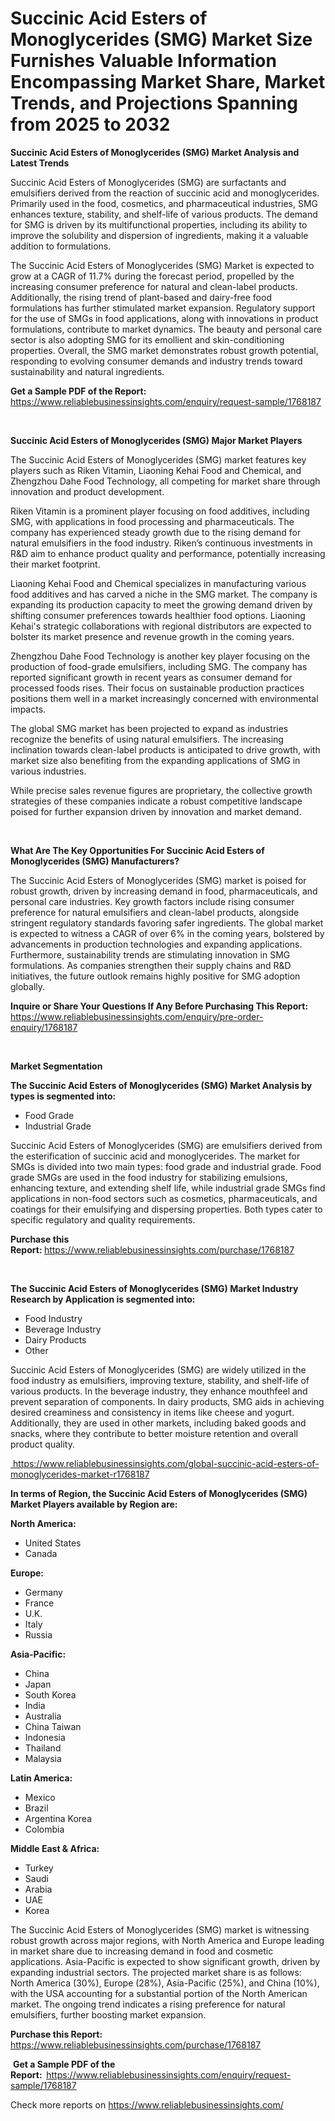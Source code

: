 <p><h1>Succinic Acid Esters of Monoglycerides (SMG) Market Size Furnishes Valuable Information Encompassing Market Share, Market Trends, and Projections Spanning from 2025 to 2032</h1></p><p><strong>Succinic Acid Esters of Monoglycerides (SMG) Market Analysis and Latest Trends</strong></p>
<p><p>Succinic Acid Esters of Monoglycerides (SMG) are surfactants and emulsifiers derived from the reaction of succinic acid and monoglycerides. Primarily used in the food, cosmetics, and pharmaceutical industries, SMG enhances texture, stability, and shelf-life of various products. The demand for SMG is driven by its multifunctional properties, including its ability to improve the solubility and dispersion of ingredients, making it a valuable addition to formulations.</p><p>The Succinic Acid Esters of Monoglycerides (SMG) Market is expected to grow at a CAGR of 11.7% during the forecast period, propelled by the increasing consumer preference for natural and clean-label products. Additionally, the rising trend of plant-based and dairy-free food formulations has further stimulated market expansion. Regulatory support for the use of SMGs in food applications, along with innovations in product formulations, contribute to market dynamics. The beauty and personal care sector is also adopting SMG for its emollient and skin-conditioning properties. Overall, the SMG market demonstrates robust growth potential, responding to evolving consumer demands and industry trends toward sustainability and natural ingredients.</p></p>
<p><strong>Get a Sample PDF of the Report:&nbsp;</strong> <a href="https://www.reliablebusinessinsights.com/enquiry/request-sample/1768187?utm_campaign=3568&utm_medium=2&utm_source=Github&utm_content=ia&utm_term=25032025&utm_id=succinic-acid-esters-of-monoglycerides-smg">https://www.reliablebusinessinsights.com/enquiry/request-sample/1768187</a></p>
<p>&nbsp;</p>
<p><strong>Succinic Acid Esters of Monoglycerides (SMG) Major Market Players</strong></p>
<p><p>The Succinic Acid Esters of Monoglycerides (SMG) market features key players such as Riken Vitamin, Liaoning Kehai Food and Chemical, and Zhengzhou Dahe Food Technology, all competing for market share through innovation and product development.</p><p>Riken Vitamin is a prominent player focusing on food additives, including SMG, with applications in food processing and pharmaceuticals. The company has experienced steady growth due to the rising demand for natural emulsifiers in the food industry. Riken’s continuous investments in R&D aim to enhance product quality and performance, potentially increasing their market footprint.</p><p>Liaoning Kehai Food and Chemical specializes in manufacturing various food additives and has carved a niche in the SMG market. The company is expanding its production capacity to meet the growing demand driven by shifting consumer preferences towards healthier food options. Liaoning Kehai's strategic collaborations with regional distributors are expected to bolster its market presence and revenue growth in the coming years.</p><p>Zhengzhou Dahe Food Technology is another key player focusing on the production of food-grade emulsifiers, including SMG. The company has reported significant growth in recent years as consumer demand for processed foods rises. Their focus on sustainable production practices positions them well in a market increasingly concerned with environmental impacts.  </p><p>The global SMG market has been projected to expand as industries recognize the benefits of using natural emulsifiers. The increasing inclination towards clean-label products is anticipated to drive growth, with market size also benefiting from the expanding applications of SMG in various industries.</p><p>While precise sales revenue figures are proprietary, the collective growth strategies of these companies indicate a robust competitive landscape poised for further expansion driven by innovation and market demand.</p></p>
<p>&nbsp;</p>
<p><strong>What Are The Key Opportunities For Succinic Acid Esters of Monoglycerides (SMG) Manufacturers?</strong></p>
<p><p>The Succinic Acid Esters of Monoglycerides (SMG) market is poised for robust growth, driven by increasing demand in food, pharmaceuticals, and personal care industries. Key growth factors include rising consumer preference for natural emulsifiers and clean-label products, alongside stringent regulatory standards favoring safer ingredients. The global market is expected to witness a CAGR of over 6% in the coming years, bolstered by advancements in production technologies and expanding applications. Furthermore, sustainability trends are stimulating innovation in SMG formulations. As companies strengthen their supply chains and R&D initiatives, the future outlook remains highly positive for SMG adoption globally.</p></p>
<p><strong>Inquire or Share Your Questions If Any Before Purchasing This Report:</strong> <a href="https://www.reliablebusinessinsights.com/enquiry/pre-order-enquiry/1768187?utm_campaign=3568&utm_medium=2&utm_source=Github&utm_content=ia&utm_term=25032025&utm_id=succinic-acid-esters-of-monoglycerides-smg">https://www.reliablebusinessinsights.com/enquiry/pre-order-enquiry/1768187</a></p>
<p>&nbsp;</p>
<p><strong>Market Segmentation</strong></p>
<p><strong>The Succinic Acid Esters of Monoglycerides (SMG) Market Analysis by types is segmented into:</strong></p>
<p><ul><li>Food Grade</li><li>Industrial Grade</li></ul></p>
<p><p>Succinic Acid Esters of Monoglycerides (SMG) are emulsifiers derived from the esterification of succinic acid and monoglycerides. The market for SMGs is divided into two main types: food grade and industrial grade. Food grade SMGs are used in the food industry for stabilizing emulsions, enhancing texture, and extending shelf life, while industrial grade SMGs find applications in non-food sectors such as cosmetics, pharmaceuticals, and coatings for their emulsifying and dispersing properties. Both types cater to specific regulatory and quality requirements.</p></p>
<p><strong>Purchase this Report:&nbsp;</strong><a href="https://www.reliablebusinessinsights.com/purchase/1768187?utm_campaign=3568&utm_medium=2&utm_source=Github&utm_content=ia&utm_term=25032025&utm_id=succinic-acid-esters-of-monoglycerides-smg">https://www.reliablebusinessinsights.com/purchase/1768187</a></p>
<p>&nbsp;</p>
<p><strong>The Succinic Acid Esters of Monoglycerides (SMG) Market Industry Research by Application is segmented into:</strong></p>
<p><ul><li>Food Industry</li><li>Beverage Industry</li><li>Dairy Products</li><li>Other</li></ul></p>
<p><p>Succinic Acid Esters of Monoglycerides (SMG) are widely utilized in the food industry as emulsifiers, improving texture, stability, and shelf-life of various products. In the beverage industry, they enhance mouthfeel and prevent separation of components. In dairy products, SMG aids in achieving desired creaminess and consistency in items like cheese and yogurt. Additionally, they are used in other markets, including baked goods and snacks, where they contribute to better moisture retention and overall product quality.</p></p>
<p><a href="https://www.reliablebusinessinsights.com/global-succinic-acid-esters-of-monoglycerides-market-r1768187?utm_campaign=3568&utm_medium=2&utm_source=Github&utm_content=ia&utm_term=25032025&utm_id=succinic-acid-esters-of-monoglycerides-smg">&nbsp;https://www.reliablebusinessinsights.com/global-succinic-acid-esters-of-monoglycerides-market-r1768187</a></p>
<p><strong>In terms of Region, the Succinic Acid Esters of Monoglycerides (SMG) Market Players available by Region are:</strong></p>
<p>
    <p> <strong> North America: </strong>
        <ul>
            <li>United States</li>
            <li>Canada</li>
        </ul>
        </p> 
    <p> <strong> Europe: </strong>
        <ul>
            <li>Germany</li>
            <li>France</li>
            <li>U.K.</li>
            <li>Italy</li>
            <li>Russia</li>
        </ul>
        </p> 
    <p> <strong> Asia-Pacific: </strong>
        <ul>
            <li>China</li>
            <li>Japan</li>
            <li>South Korea</li>
            <li>India</li>
            <li>Australia</li>
            <li>China Taiwan</li>
            <li>Indonesia</li>
            <li>Thailand</li>
            <li>Malaysia</li>
        </ul>
        </p> 
    <p> <strong> Latin America: </strong>
        <ul>
            <li>Mexico</li>
            <li>Brazil</li>
            <li>Argentina Korea</li>
            <li>Colombia</li>
        </ul>
        </p> 
    <p> <strong> Middle East & Africa: </strong>
        <ul>
            <li>Turkey</li>
            <li>Saudi</li>
            <li>Arabia</li>
            <li>UAE</li>
            <li>Korea</li>
        </ul>
    </p>
    </p>
<p><p>The Succinic Acid Esters of Monoglycerides (SMG) market is witnessing robust growth across major regions, with North America and Europe leading in market share due to increasing demand in food and cosmetic applications. Asia-Pacific is expected to show significant growth, driven by expanding industrial sectors. The projected market share is as follows: North America (30%), Europe (28%), Asia-Pacific (25%), and China (10%), with the USA accounting for a substantial portion of the North American market. The ongoing trend indicates a rising preference for natural emulsifiers, further boosting market expansion.</p></p>
<p><strong>Purchase this Report: </strong><a href="https://www.reliablebusinessinsights.com/purchase/1768187?utm_campaign=3568&utm_medium=2&utm_source=Github&utm_content=ia&utm_term=25032025&utm_id=succinic-acid-esters-of-monoglycerides-smg">https://www.reliablebusinessinsights.com/purchase/1768187</a></p>
<p>&nbsp;<strong>Get a Sample PDF of the Report:&nbsp;&nbsp;</strong><a href="https://www.reliablebusinessinsights.com/enquiry/request-sample/1768187?utm_campaign=3568&utm_medium=2&utm_source=Github&utm_content=ia&utm_term=25032025&utm_id=succinic-acid-esters-of-monoglycerides-smg">https://www.reliablebusinessinsights.com/enquiry/request-sample/1768187</a></p>
<p><strong></strong></p>
<p>Check more reports on <a href="https://www.reliablebusinessinsights.com/?utm_campaign=3568&utm_medium=2&utm_source=Github&utm_content=ia&utm_term=25032025&utm_id=succinic-acid-esters-of-monoglycerides-smg">https://www.reliablebusinessinsights.com/</a></p>